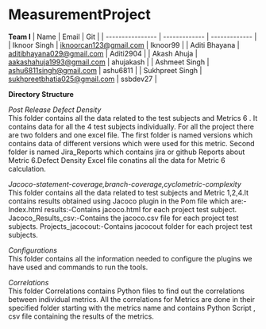 # MeasurementProject
**Team I**
|       Name       | Email         | Git           | 
| ---------------- | ------------- | ------------- | 
| Iknoor Singh     | iknoorcan123@gmail.com  | Iknoor99  | 
| Aditi Bhayana    | aditibhayana029@gmail.com  | Aditi2904  | 
| Akash Ahuja      | aakashahuja1993@gmail.com | ahujakash  | 
| Ashmeet Singh    | ashu6811singh@gmail.com  | ashu6811  | 
| Sukhpreet Singh  | sukhpreetbhatia025@gmail.com  | ssbdev27  | 

**Directory Structure**

*Post Release Defect Density*  
This folder contains all the data related to the test subjects and Metrics 6 . It contains data for all the 4 test subjects individually. For all the project there are two folders and one excel file. The first folder is named versions which contains data of different versions which were used for this metric. Second folder is named Jira_Reports which contains jira or github Reports about Metric 6.Defect Density Excel file conatins all the data for Metric 6 calculation.

*Jacoco-statement-coverage,branch-coverage,cyclometric-complexity*  
This folder contains all the data related to test subjects and Metric 1,2,4.It contains results obtained using Jacoco plugin in the Pom file which are:-  
Index.html results:-Contains jacoco.html for each project test subject.
Jacoco_Results_csv:-Contains the jacoco.csv file for each project test subjects. 
Projects_jacocout:-Contains jacocout folder for each project test subjects.

*Configurations*  
This folder contains all the information needed to configure the plugins we have used and commands to run the tools.

*Correlations*  
This folder Correlations contains Python files to find out the correlations between individual metrics. All the correlations for Metrics are done in their specified folder starting with the metrics name and contains Python Script , csv file containing the results of the 
metrics.
